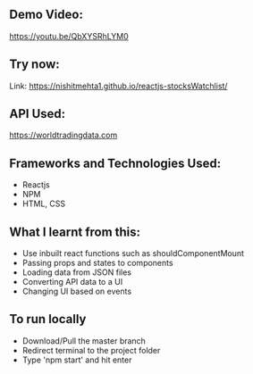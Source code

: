 ## Demo Video:
https://youtu.be/QbXYSRhLYM0

## Try now:
Link: https://nishitmehta1.github.io/reactjs-stocksWatchlist/

## API Used:
https://worldtradingdata.com

## Frameworks and Technologies Used:
* Reactjs
* NPM
* HTML, CSS

## What I learnt from this:
* Use inbuilt react functions such as shouldComponentMount
* Passing props and states to components
* Loading data from JSON files
* Converting API data to a UI
* Changing UI based on events

## To run locally
* Download/Pull the master branch
* Redirect terminal to the project folder
* Type 'npm start' and hit enter
